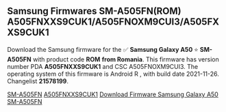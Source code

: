 <h2>Samsung Firmwares SM-A505FN(ROM) A505FNXXS9CUK1/A505FNOXM9CUI3/A505FXXS9CUK1</h2>
Download the Samsung firmware for the ✅ <strong>Samsung Galaxy A50 </strong> ⭐ <strong>SM-A505FN</strong> with product code <strong>ROM</strong> <strong> from Romania</strong>. This firmware has version number PDA <strong>A505FNXXS9CUK1</strong> and CSC A505FNOXM9CUI3. The operating system of this firmware is Android R , with build date 2021-11-26. Changelist <strong>21578199</strong>.


[SM-A505FN](https://samfirm.shop/samsung/model/SM-A505FN)
[A505FNXXS9CUK1](https://samfirm.shop/samsung/pda/A505FNXXS9CUK1)
[Download Firmware Samsung Galaxy A50 SM-A505FN](https://samfirm.shop/samsung/firmware/478124)
